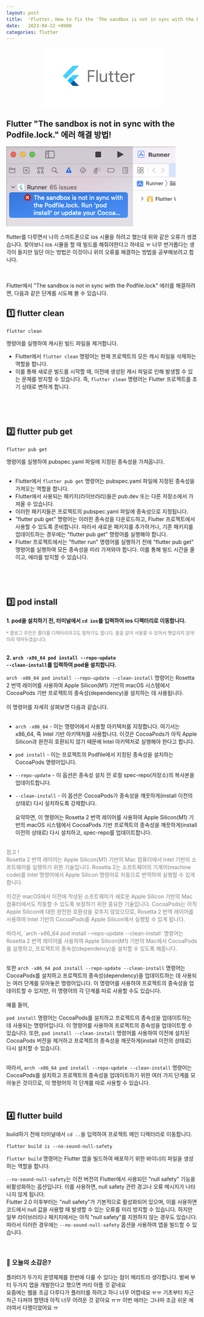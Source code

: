 ```yaml
---
layout: post
title:  ⌜Flutter⌟ How to fix the 'The sandbox is not in sync with the Podfile.lock' error in Flutter
date:   2023-04-22 +0900
categories: flutter
---
```


<!-- 똑같은 카테고리여서 post 4 사진 그대로 가져왔음-->
<center>
  <img src="https://github.com/201960003/study_blog/blob/main/img/post8/flutter.png?raw=true" alt="main 사진">
</center>

## Flutter "The sandbox is not in sync with the Podfile.lock." 에러 해결 방법!
<img src="https://github.com/201960003/study_blog/blob/main/img/post8/error.png?raw=true" alt="main 사진">

flutter를 다루면서 나의 스마트폰으로 ios 시뮬을 하려고 했는데 위와 같은 오류가 생겼습니다. 찾아보니 ios 시뮬을 할 때 빌드를 해줘야한다고 하네요 ㅠ 너무 번거롭다는 생각이 들지만 일단 아는 방법은 이것이니 위의 오류를 해결하는 방법을 공부해보려고 합니다.
<br>
<br>
<br>

Flutter에서 "The sandbox is not in sync with the Podfile.lock" 에러를 해결하려면, 다음과 같은 단계를 시도해 볼 수 있습니다.

## 1️⃣ flutter clean
```
flutter clean
```

명령어를 실행하여 캐시된 빌드 파일을 제거합니다.

* Flutter에서 `flutter clean` 명령어는 현재 프로젝트의 모든 캐시 파일을 삭제하는 역할을 합니다.
* 이를 통해 새로운 빌드를 시작할 때, 이전에 생성된 캐시 파일로 인해 발생할 수 있는 문제를 방지할 수 있습니다. 즉, `flutter clean` 명령어는 Flutter 프로젝트를 초기 상태로 변하게 합니다.
<br>
<br>
<br>

## 2️⃣ flutter pub get
```
flutter pub get
```

명령어를 실행하여 pubspec.yaml 파일에 지정된 종속성을 가져옵니다.
<br><br>

* Flutter에서 `flutter pub get` 명령어는 pubspec.yaml 파일에 지정된 종속성을 가져오는 역할을 합니다. 
* Flutter에서 사용되는 패키지(라이브러리)들은 pub.dev 또는 다른 저장소에서 가져올 수 있습니다.
* 이러한 패키지들은 프로젝트의 pubspec.yaml 파일에 종속성으로 지정됩니다. 
* "flutter pub get" 명령어는 이러한 종속성을 다운로드하고, Flutter 프로젝트에서 사용할 수 있도록 준비합니다. 따라서 새로운 패키지를 추가하거나, 기존 패키지를 업데이트하는 경우에는 "flutter pub get" 명령어를 실행해야 합니다. 
* Flutter 프로젝트에서는 "flutter run" 명령어를 실행하기 전에 "flutter pub get" 명령어를 실행하여 모든 종속성을 미리 가져와야 합니다. 이를 통해 빌드 시간을 줄이고, 에러를 방지할 수 있습니다.
<br>
<br>
<br>

## 3️⃣ pod install

__1. pod을 설치하기 전, 터미널에서 <code>cd ios</code>를 입력하여 ios 디렉터리로 이동합니다.__

<span style="font-size:12px; color:gray">* 블로그 주인은 폴더를 디렉터리라고도 말하기도 합니다. 둘을 같이 사용할 수 있어서 헷갈리지 않게 미리 적어두겠습니다.</span>
<br><br>

__2. <code>arch -x86_64 pod install --repo-update --clean-install</code>를 입력하여 pod을 설치합니다.__

`arch -x86_64 pod install --repo-update --clean-install` 명령어는 Rosetta 2 번역 레이어를 사용하여 Apple Silicon(M1) 기반의 macOS 시스템에서 CocoaPods 기반 프로젝트의 종속성(dependency)을 설치하는 데 사용됩니다.
<br><br>
이 명령어를 자세히 살펴보면 다음과 같습니다.
<br><br>

- `arch -x86_64` - 이는 명령어에서 사용할 아키텍처를 지정합니다. 여기서는 x86_64, 즉 Intel 기반 아키텍처를 사용합니다. 이것은 CocoaPods가 아직 Apple Silicon과 완전히 호환되지 않기 때문에 Intel 아키텍처로 실행해야 한다고 합니다.


- `pod install` - 이는 프로젝트의 Podfile에서 지정된 종속성을 설치하는 CocoaPods 명령어입니다.

- `--repo-update` - 이 옵션은 종속성 설치 전 로컬 spec-repo(저장소)의 복사본을 업데이트합니다.

- `--clean-install` - 이 옵션은 CocoaPods가 종속성을 깨끗하게(install 이전의 상태로) 다시 설치하도록 강제합니다.
<br><br>
요약하면, 이 명령어는 Rosetta 2 번역 레이어를 사용하여 Apple Silicon(M1) 기반의 macOS 시스템에서 CocoaPods 기반 프로젝트의 종속성을 깨끗하게(install 이전의 상태로) 다시 설치하고, spec-repo를 업데이트합니다.
<br><br>

<span style="color: gray;">
참고 !<br>
Rosetta 2 번역 레이어는 Apple Silicon(M1) 기반의 Mac 컴퓨터에서 Intel 기반의 소프트웨어를 실행하기 위한 기술입니다. Rosetta 2는 소프트웨어의 기계어(machine code)를 Intel 명령어에서 Apple Silicon 명령어로 자동으로 번역하여 실행할 수 있게 합니다.
</span>
<br><br>
<span style="color: gray;">
이것은 macOS에서 이전에 작성된 소프트웨어가 새로운 Apple Silicon 기반의 Mac 컴퓨터에서도 작동할 수 있도록 보장하기 위한 중요한 기술입니다. CocoaPods는 아직 Apple Silicon에 대한 완전한 호환성을 갖추지 않았으므로, Rosetta 2 번역 레이어를 사용하여 Intel 기반의 CocoaPods를 Apple Silicon에서 실행할 수 있게 됩니다.
</span>
<br><br>
<span style="color: gray;">
따라서, `arch -x86_64 pod install --repo-update --clean-install` 명령어는 Rosetta 2 번역 레이어를 사용하여 Apple Silicon(M1) 기반의 Mac에서 CocoaPods를 실행하고, 프로젝트의 종속성(dependency)을 설치할 수 있도록 해줍니다.
</span>
<br><br>

또한 `arch -x86_64 pod install --repo-update --clean-install` 명령어는 CocoaPods를 설치하고 프로젝트의 종속성(dependency)을 업데이트하는 데 사용되는 여러 단계를 모아놓은 명령어입니다. 이 명령어를 사용하여 프로젝트의 종속성을 업데이트할 수 있지만, 이 명령어의 각 단계를 따로 사용할 수도 있습니다.
<br><br>
예를 들어,

`pod install` 명령어는 CocoaPods를 설치하고 프로젝트의 종속성을 업데이트하는 데 사용되는 명령어입니다.
이 명령어를 사용하여 프로젝트의 종속성을 업데이트할 수 있습니다.
또한, `pod install --clean-install` 명령어를 사용하여 이전에 설치된 CocoaPods 버전을 제거하고 프로젝트의 종속성을 깨끗하게(install 이전의 상태로) 다시 설치할 수 있습니다.
<br><br>

따라서, `arch -x86_64 pod install --repo-update --clean-install` 명령어는 CocoaPods를 설치하고 프로젝트의 종속성을 업데이트하기 위한 여러 가지 단계를 모아놓은 것이므로, 이 명령어의 각 단계를 따로 사용할 수 있습니다.
<br>
<br>
<br>

## 4️⃣ flutter build
build하기 전에 터미널에서 `cd ..`을 입력하여 프로젝트 메인 디렉터리로 이동합니다.

```
flutter build is --no-sound-null-safety
```


`flutter build` 명령어는 Flutter 앱을 빌드하여 배포하기 위한 바이너리 파일을 생성하는 역할을 합니다. 
<br>

`--no-sound-null-safety`는 이전 버전의 Flutter에서 사용되던 "null safety" 기능을 비활성화하는 옵션입니다.
이를 사용하면, null safety 관련 경고나 오류 메시지가 나타나지 않게 됩니다. 
<br>
Flutter 2.0 이후부터는 "null safety"가 기본적으로 활성화되어 있으며, 이를 사용하면 코드에서 null 값을 사용할 때 발생할 수 있는 오류를 미리 방지할 수 있습니다. 하지만 일부 라이브러리나 패키지에서는 아직 "null safety"를 지원하지 않는 경우도 있습니다.
따라서 이러한 경우에는 `--no-sound-null-safety` 옵션을 사용하여 앱을 빌드할 수 있습니다.
<br>
<br>
<br>


### 🧐 오늘의 소감은?
플러터가 두가지 운영체제를 한번에 다룰 수 있다는 점이 메리트라 생각합니다. 벌써 부터 두가지 앱을 개발한다고 했으면 머리 아플 것 같네요<br>
요즘에는 웹을 조금 다루다가 플러터를 하려고 하니 너무 어렵네요 ㅠㅠ 기초부터 차근차근 다져야 할텐데 아직 너무 어려운 것 같아요 ㅠㅠ
이번 에러는 그나마 조금 쉬운 에러여서 다행이었어요 ㅠ

